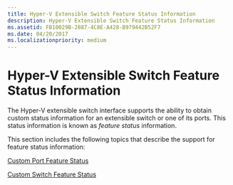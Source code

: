 ```yaml
---
title: Hyper-V Extensible Switch Feature Status Information
description: Hyper-V Extensible Switch Feature Status Information
ms.assetid: FB10029B-2887-4C8E-A428-B979442B52F7
ms.date: 04/20/2017
ms.localizationpriority: medium
---
```


# Hyper-V Extensible Switch Feature Status Information


The Hyper-V extensible switch interface supports the ability to obtain custom status information for an extensible switch or one of its ports. This status information is known as *feature status* information.

This section includes the following topics that describe the support for feature status information:

[Custom Port Feature Status](custom-port-feature-status.md)

[Custom Switch Feature Status](custom-switch-feature-status.md)

 

 






